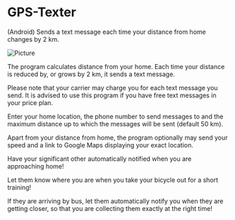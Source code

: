 # GPS-Texter
(Android) Sends a text message each time your distance from home changes by 2 km.

![Picture](https://coderwall-assets-0.s3.amazonaws.com/uploads/picture/file/956/Screen_Shot_2012-11-30_at_9.55.53_PM.png)

The program calculates distance from your home. Each time your distance is reduced by, or grows by 2 km, it sends a text message.

Please note that your carrier may charge you for each text message you send. It is advised to use this program if you have free text messages in your price plan.

Enter your home location, the phone number to send messages to and the maximum distance up to which the messages will be sent (default 50 km).

Apart from your distance from home, the program optionally may send your speed and a link to Google Maps displaying your exact location.

Have your significant other automatically notified when you are approaching home!

Let them know where you are when you take your bicycle out for a short training!

If they are arriving by bus, let them automatically notify you when they are getting closer, so that you are collecting them exactly at the right time!
